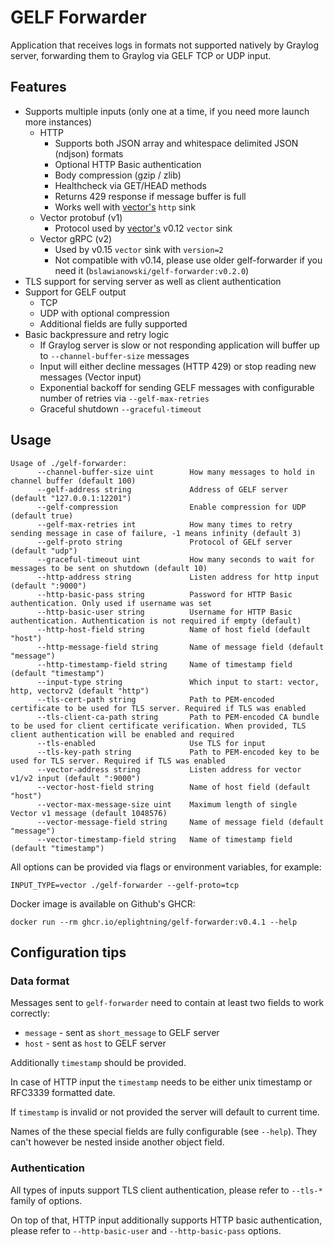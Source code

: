 # GELF Forwarder

Application that receives logs in formats not supported natively by Graylog server, forwarding them to Graylog via GELF TCP or UDP input.

## Features

- Supports multiple inputs (only one at a time, if you need more launch more instances)
  - HTTP
    - Supports both JSON array and whitespace delimited JSON (ndjson) formats
    - Optional HTTP Basic authentication
    - Body compression (gzip / zlib)
    - Healthcheck via GET/HEAD methods
    - Returns 429 response if message buffer is full
    - Works well with [vector's](https://vector.dev) `http` sink
  - Vector protobuf (v1)
    - Protocol used by [vector's](https://vector.dev) v0.12 `vector` sink
  - Vector gRPC (v2)
    - Used by v0.15 `vector` sink with `version=2`
    - Not compatible with v0.14, please use older gelf-forwarder if you need it (`bslawianowski/gelf-forwarder:v0.2.0`)
- TLS support for serving server as well as client authentication
- Support for GELF output
  - TCP
  - UDP with optional compression
  - Additional fields are fully supported
- Basic backpressure and retry logic
  - If Graylog server is slow or not responding application will buffer up to `--channel-buffer-size` messages
  - Input will either decline messages (HTTP 429) or stop reading new messages (Vector input)
  - Exponential backoff for sending GELF messages with configurable number of retries via `--gelf-max-retries`
  - Graceful shutdown `--graceful-timeout`
## Usage

```
Usage of ./gelf-forwarder:
      --channel-buffer-size uint        How many messages to hold in channel buffer (default 100)
      --gelf-address string             Address of GELF server (default "127.0.0.1:12201")
      --gelf-compression                Enable compression for UDP (default true)
      --gelf-max-retries int            How many times to retry sending message in case of failure, -1 means infinity (default 3)
      --gelf-proto string               Protocol of GELf server (default "udp")
      --graceful-timeout uint           How many seconds to wait for messages to be sent on shutdown (default 10)
      --http-address string             Listen address for http input (default ":9000")
      --http-basic-pass string          Password for HTTP Basic authentication. Only used if username was set
      --http-basic-user string          Username for HTTP Basic authentication. Authentication is not required if empty (default)
      --http-host-field string          Name of host field (default "host")
      --http-message-field string       Name of message field (default "message")
      --http-timestamp-field string     Name of timestamp field (default "timestamp")
      --input-type string               Which input to start: vector, http, vectorv2 (default "http")
      --tls-cert-path string            Path to PEM-encoded certificate to be used for TLS server. Required if TLS was enabled
      --tls-client-ca-path string       Path to PEM-encoded CA bundle to be used for client certificate verification. When provided, TLS client authentication will be enabled and required
      --tls-enabled                     Use TLS for input
      --tls-key-path string             Path to PEM-encoded key to be used for TLS server. Required if TLS was enabled
      --vector-address string           Listen address for vector v1/v2 input (default ":9000")
      --vector-host-field string        Name of host field (default "host")
      --vector-max-message-size uint    Maximum length of single Vector v1 message (default 1048576)
      --vector-message-field string     Name of message field (default "message")
      --vector-timestamp-field string   Name of timestamp field (default "timestamp")
```

All options can be provided via flags or environment variables, for example:
```
INPUT_TYPE=vector ./gelf-forwarder --gelf-proto=tcp
```

Docker image is available on Github's GHCR:
```
docker run --rm ghcr.io/eplightning/gelf-forwarder:v0.4.1 --help
```

## Configuration tips

### Data format

Messages sent to `gelf-forwarder` need to contain at least two fields to work correctly:
- `message` - sent as `short_message` to GELF server
- `host` - sent as `host` to GELF server

Additionally `timestamp` should be provided.

In case of HTTP input the `timestamp` needs to be either unix timestamp or RFC3339 formatted date.

If `timestamp` is invalid or not provided the server will default to current time.

Names of the these special fields are fully configurable (see `--help`). They can't however be nested inside another object field.

### Authentication

All types of inputs support TLS client authentication, please refer to `--tls-*` family of options.

On top of that, HTTP input additionally supports HTTP basic authentication, please refer to `--http-basic-user` and `--http-basic-pass` options.


